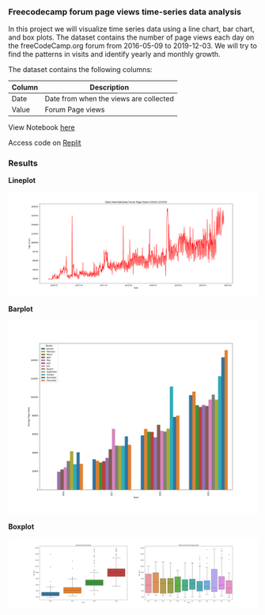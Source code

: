 ### Freecodecamp forum page views time-series data analysis

In this project we will visualize time series data using a line chart, bar chart, and box plots. The dataset contains the number of page views each day on the freeCodeCamp.org forum from 2016-05-09 to 2019-12-03. We will try to find the patterns in visits and identify yearly and monthly growth.

The dataset contains the following columns:

| Column | Description |
|---|---|
| Date | Date from when the views are collected |
| Value | Forum Page views |

View Notebook [here](https://datalore.jetbrains.com/notebook/jGVfrtnn5vDdWyQIY8plrD/4TgeJ2r11SFhhs3W5dIn2u/)

Access code on [Replit](https://replit.com/@sharmas1ddharth/boilerplate-page-view-time-series-visualizer)
### Results

**Lineplot**

![](https://github.com/sharmas1ddharth/Data-Analysis-with-python/blob/main/Freecodecamp-forum-page-views-time-series-visualizer/Figures/line_plot.png)

**Barplot**

![](https://github.com/sharmas1ddharth/Data-Analysis-with-python/blob/main/Freecodecamp-forum-page-views-time-series-visualizer/Figures/bar_plot.png)

**Boxplot**

![](https://github.com/sharmas1ddharth/Data-Analysis-with-python/blob/main/Freecodecamp-forum-page-views-time-series-visualizer/Figures/box_plot.png)

